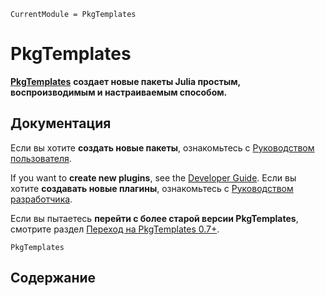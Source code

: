 ``` @meta
CurrentModule = PkgTemplates
```

# PkgTemplates

[**PkgTemplates**](https://github.com/JuliaCI/PkgTemplates.jl/) **создает новые пакеты Julia простым, воспроизводимым и настраиваемым способом.**

## Документация

Если вы хотите **создать новые пакеты**, ознакомьтесь с [Руководством пользователя](user_ru.md).

If you want to **create new plugins**, see the [Developer Guide](developer.md). Если вы хотите **создавать новые плагины**, ознакомьтесь с [Руководством разработчика](developer_ru.md).

Если вы пытаетесь **перейти с более старой версии PkgTemplates**, смотрите раздел [Переход на PkgTemplates 0.7+](migrating_ru.md).

``` @docs
PkgTemplates
```

## Содержание

``` @index
```